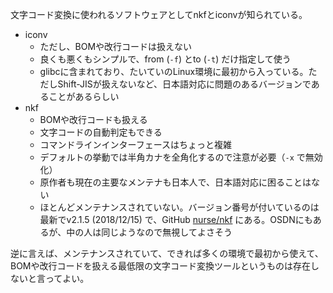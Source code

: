文字コード変換に使われるソフトウェアとしてnkfとiconvが知られている。

- iconv
  - ただし、BOMや改行コードは扱えない
  - 良くも悪くもシンプルで、from (`-f`) とto (`-t`) だけ指定して使う
  - glibcに含まれており、たいていのLinux環境に最初から入っている。ただしShift-JISが扱えないなど、日本語対応に問題のあるバージョンであることがあるらしい
- nkf
  - BOMや改行コードも扱える
  - 文字コードの自動判定もできる
  - コマンドラインインターフェースはちょっと複雑
  - デフォルトの挙動では半角カナを全角化するので注意が必要（`-x` で無効化）
  - 原作者も現在の主要なメンテナも日本人で、日本語対応に困ることはない
  - ほとんどメンテナンスされていない。バージョン番号が付いているのは最新でv2.1.5 (2018/12/15) で、GitHub [nurse/nkf](https://github.com/nurse/nkf/) にある。OSDNにもあるが、中の人は同じようなので無視してよさそう

逆に言えば、メンテナンスされていて、できれば多くの環境で最初から使えて、BOMや改行コードを扱える最低限の文字コード変換ツールというものは存在しないと言ってよい。

